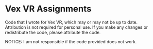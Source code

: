 # Vex VR Assignments
Code that I wrote for Vex VR, which may or may not be up to date.
Attribution is not required for personal use.
If you make any changes or redistribute the code, please attribute the code.

NOTICE: I am not responsible if the code provided does not work.
